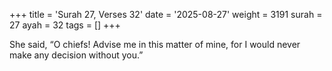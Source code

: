 +++
title = 'Surah 27, Verses 32'
date = '2025-08-27'
weight = 3191
surah = 27
ayah = 32
tags = []
+++

She said, “O chiefs! Advise me in this matter of mine, for I would never make any decision without you.”